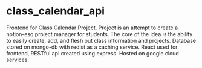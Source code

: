 # class_calendar_api
Frontend for Class Calendar Project.
Project is an attempt to create a notion-esq project manager for students.
The core of the idea is the ability to easily create, add, and flesh out class information and projects.
Database stored on mongo-db with redist as a caching service.
React used for frontend, RESTful api created using express.
Hosted on google cloud services.
